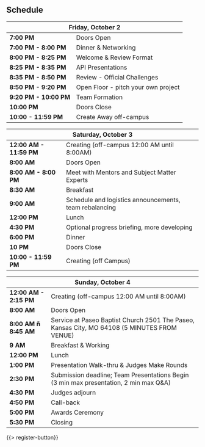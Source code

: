 ## <i class="icon fa-clock-o"></i> Schedule

<table class="default">
<thead>
<tr class="row-1 odd">
  <th colspan="2" class="column-1"><div>Friday, October 2</div></th>
</tr>
</thead>
<tbody class="row-hover" role="alert" aria-live="polite" aria-relevant="all">
<tr class="row-2">
  <td class="column-1"><strong>7:00 PM</strong></td><td class="column-2">Doors Open </td>
</tr>
<tr class="row-3">
  <td class="column-1"><strong>7:00 PM - 8:00 PM</strong></td><td class="column-2">Dinner &amp; Networking</td>
</tr>
<tr class="row-4">
  <td class="column-1"><strong>8:00 PM - 8:25 PM</strong></td><td class="column-2">Welcome & Review Format </td>
</tr>

<tr class="row-5">
  <td class="column-1"><strong>8:25 PM - 8:35 PM</strong></td><td class="column-2">API Presentations</td>
</tr>
<tr class="row-6">
  <td class="column-1"><strong>8:35 PM - 8:50 PM</strong></td><td class="column-2">Review - Official Challenges </td>
</tr>
<tr class="row-7">
  <td class="column-1"><strong>8:50 PM - 9:20 PM</strong></td><td class="column-2">Open Floor - pitch your own project</td>
</tr>
<tr class="row-8">
  <td class="column-1"><strong>9:20 PM - 10:00 PM</strong></td><td class="column-2">Team Formation</td>
</tr>
<tr class="row-9">
  <td class="column-1"><strong>10:00 PM</strong></td><td class="column-2">Doors Close</td>
</tr>
<tr class="row-10">
  <td class="column-1"><strong>10:00 - 11:59 PM</strong></td><td class="column-2">Create Away off-campus</td>
</tr>
</tbody>
</table>


<table class="default">
<thead>
<tr class="row-1 odd">
  <th colspan="2" class="column-1"><div>Saturday, October 3</div></th>
</tr>
</thead>
<tbody class="row-hover">
<tr class="row-2 even">
  <td class="column-1"><strong>12:00 AM - 11:59 PM</strong></td><td class="column-2">Creating (off-campus 12:00 AM until 8:00AM)</td>
</tr>

<tr class="row-3 odd">
  <td class="column-1"><strong>8:00 AM</strong></td><td class="column-2">Doors Open </td>
</tr>

<tr class="row-4 even">
  <td class="column-1"><strong>8:00 AM - 8:00 PM</strong></td><td class="column-2">Meet with Mentors and Subject Matter Experts</td>
</tr>
<tr class="row-5 odd">
  <td class="column-1"><strong>8:30 AM</strong></td><td class="column-2">Breakfast</td>
</tr>
<tr class="row-6 even">
  <td class="column-1"><strong>9:00 AM</strong></td><td class="column-2">Schedule and logistics announcements, team rebalancing </td>
</tr>
<tr class="row-7 odd">
  <td class="column-1"><strong>12:00 PM</strong></td><td class="column-2">Lunch</td>
</tr>
<tr class="row-8 even">
  <td class="column-1"><strong>4:30 PM</strong></td><td class="column-2">Optional progress briefing, more developing </td>
</tr>

<tr class="row-9 odd">
  <td class="column-1"><strong>6:00 PM</strong></td><td class="column-2">Dinner</td>
</tr>

<tr class="row-10 even">
  <td class="column-1"><strong>10 PM</strong></td><td class="column-2">Doors Close</td>
</tr>
<tr class="row-11 odd">
  <td class="column-1"><strong>10:00 - 11:59 PM</strong></td><td class="column-2">Creating (off Campus)</td>
</tbody>
</table>

<table class="default">
<thead>
<tr class="row-1 odd">
  <th colspan="2" class="column-1"><div>Sunday, October 4</div></th>
</tr>
</thead>
<tbody class="row-hover">
<tr class="row-2 even">
  <td class="column-1"><strong>12:00 AM - 2:15 PM</strong></td><td class="column-2">Creating (off-campus 12:00 AM until 8:00AM)</td>

<tr class="row-3 odd">
  <td class="column-1"><strong>8:00 AM</strong></td><td class="column-2">Doors Open </td>
</tr>

<tr class="row-4 even">
  <td class="column-1"><strong>8:00 AM ñ 8:45 AM</strong></td><td class="column-2">Service at Paseo Baptist Church 2501 The Paseo, Kansas City, MO 64108 (5 MINUTES FROM VENUE)</td>
</tr>
<tr class="row-5 odd">
  <td class="column-1"><strong>9 AM</strong></td><td class="column-2">Breakfast & Working </td>
</tr>
<tr class="row-6 even">
  <td class="column-1"><strong>12:00 PM</strong></td><td class="column-2">Lunch</td>
</tr>
<tr class="row-7 odd">
  <td class="column-1"><strong>1:00 PM</strong></td><td class="column-2">Presentation Walk-thru &amp; Judges Make Rounds</td>
</tr>
<tr class="row-8 even">
  <td class="column-1"><strong>2:30 PM</strong></td><td class="column-2">Submission deadline; Team Presentations Begin (3 min max presentation, 2 min max Q&A)
</td>
</tr>
<tr class="row-9 odd">
  <td class="column-1"><strong>4:30 PM </strong></td><td class="column-2">Judges adjourn</td>
</tr>
<tr class="row-10 even">
  <td class="column-1"><strong>4:50 PM</strong></td><td class="column-2">Call-back</td>
</tr>
<tr class="row-11 odd">
  <td class="column-1"><strong>5:00 PM</strong></td><td class="column-2">Awards Ceremony</td>
</tr>
<tr class="row-12 even">
  <td class="column-1"><strong>5:30 PM</strong></td><td class="column-2">Closing</td>
</tr>
</tbody>
</table>
{{> register-button}}

